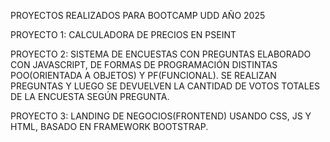 PROYECTOS REALIZADOS PARA BOOTCAMP UDD AÑO 2025 

PROYECTO 1: CALCULADORA DE PRECIOS EN PSEINT

PROYECTO 2: SISTEMA DE ENCUESTAS CON PREGUNTAS ELABORADO CON JAVASCRIPT, DE FORMAS DE PROGRAMACIÓN DISTINTAS POO(ORIENTADA A OBJETOS) Y PF(FUNCIONAL). SE REALIZAN PREGUNTAS Y LUEGO SE DEVUELVEN LA CANTIDAD DE VOTOS TOTALES DE LA ENCUESTA SEGÚN PREGUNTA.

PROYECTO 3: LANDING DE NEGOCIOS(FRONTEND) USANDO CSS, JS Y HTML, BASADO EN FRAMEWORK BOOTSTRAP.
